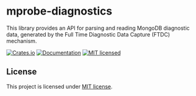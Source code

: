 # mprobe-diagnostics

This library provides an API for parsing and reading MongoDB diagnostic data,
generated by the Full Time Diagnostic Data Capture (FTDC) mechanism.

[![Crates.io][crates-badge]][crates-url]
[![Documentation][docs-badge]][docs-url]
[![MIT licensed][mit-badge]][mit-url]

[crates-badge]: https://img.shields.io/crates/v/mprobe-diagnostics.svg
[crates-url]: https://crates.io/crates/mprobe-diagnostics/0.1.1
[docs-badge]: https://docs.rs/mprobe-diagnostics/badge.svg
[docs-url]: https://docs.rs/mprobe-diagnostics/0.1.1
[mit-badge]: https://img.shields.io/badge/license-MIT-blue.svg
[mit-url]: LICENSE

## License

This project is licensed under [MIT license](LICENSE).
